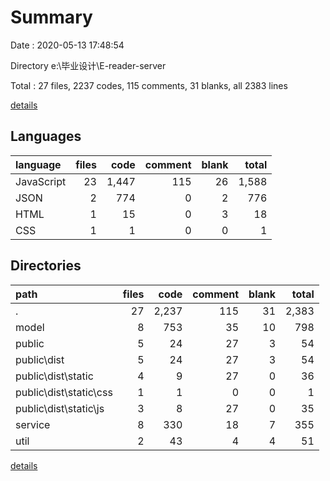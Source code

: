 # Summary

Date : 2020-05-13 17:48:54

Directory e:\毕业设计\E-reader-server

Total : 27 files,  2237 codes, 115 comments, 31 blanks, all 2383 lines

[details](details.md)

## Languages
| language | files | code | comment | blank | total |
| :--- | ---: | ---: | ---: | ---: | ---: |
| JavaScript | 23 | 1,447 | 115 | 26 | 1,588 |
| JSON | 2 | 774 | 0 | 2 | 776 |
| HTML | 1 | 15 | 0 | 3 | 18 |
| CSS | 1 | 1 | 0 | 0 | 1 |

## Directories
| path | files | code | comment | blank | total |
| :--- | ---: | ---: | ---: | ---: | ---: |
| . | 27 | 2,237 | 115 | 31 | 2,383 |
| model | 8 | 753 | 35 | 10 | 798 |
| public | 5 | 24 | 27 | 3 | 54 |
| public\dist | 5 | 24 | 27 | 3 | 54 |
| public\dist\static | 4 | 9 | 27 | 0 | 36 |
| public\dist\static\css | 1 | 1 | 0 | 0 | 1 |
| public\dist\static\js | 3 | 8 | 27 | 0 | 35 |
| service | 8 | 330 | 18 | 7 | 355 |
| util | 2 | 43 | 4 | 4 | 51 |

[details](details.md)
